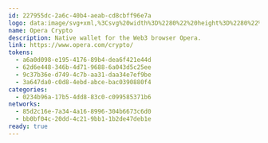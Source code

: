```yaml
---
id: 227955dc-2a6c-40b4-aeab-cd8cbff96e7a
logo: data:image/svg+xml,%3Csvg%20width%3D%2280%22%20height%3D%2280%22%20viewBox%3D%220%200%2080%2080%22%20fill%3D%22none%22%20xmlns%3D%22http%3A%2F%2Fwww.w3.org%2F2000%2Fsvg%22%3E%0A%3Cg%20opacity%3D%220.35%22%20filter%3D%22url(%23filter0_f_210_5245)%22%3E%0A%3Cpath%20d%3D%22M38.4837%2046.8647C36.2615%2044.3721%2034.8221%2040.6863%2034.7236%2036.5505V35.6506C34.8216%2031.5149%2036.2611%2027.8296%2038.4837%2025.3366C41.3666%2021.7777%2045.6537%2019.522%2050.4397%2019.522C53.3832%2019.522%2056.1383%2020.3765%2058.4947%2021.8623C54.9572%2018.8545%2050.2917%2017.019%2045.1752%2017.0014L45.1002%2017C33.9986%2017%2025%2025.5518%2025%2036.1011C25%2046.3439%2033.4861%2054.7032%2044.1427%2055.1784C44.4602%2055.1927%2044.7791%2055.2012%2045.1002%2055.2012C50.2462%2055.2012%2054.9392%2053.3624%2058.4953%2050.3405C56.1393%2051.8252%2053.3852%2052.6796%2050.4401%2052.6796C45.6537%2052.6796%2041.3671%2050.4231%2038.4837%2046.8647Z%22%20fill%3D%22url(%23paint0_linear_210_5245)%22%2F%3E%0A%3Cpath%20d%3D%22M38.4836%2025.3369C40.3277%2023.2681%2042.7107%2022.0204%2045.3136%2022.0204C51.1638%2022.0204%2055.9077%2028.3247%2055.9077%2036.101C55.9077%2043.8773%2051.1648%2050.1817%2045.3127%2050.1817C42.7107%2050.1817%2040.3277%2048.9338%2038.4841%2046.865C41.3676%2050.4239%2045.6542%2052.6795%2050.4408%2052.6795C53.3858%2052.6795%2056.1407%2051.8261%2058.4958%2050.3417C62.6104%2046.8442%2065.2004%2041.7601%2065.2004%2036.101C65.2004%2030.4429%2062.6104%2025.3602%2058.4973%2021.8626C56.1403%2020.3768%2053.3852%2019.522%2050.4402%2019.522C45.6536%2019.522%2041.3672%2021.7789%2038.4836%2025.3369Z%22%20fill%3D%22url(%23paint1_linear_210_5245)%22%2F%3E%0A%3C%2Fg%3E%0A%3Cpath%20d%3D%22M33.2205%2051.2929C30.9099%2048.7011%2029.4133%2044.8688%2029.3109%2040.5684V39.6328C29.4127%2035.3326%2030.9095%2031.5006%2033.2205%2028.9084C36.218%2025.208%2040.6758%2022.8626%2045.6521%2022.8626C48.7127%2022.8626%2051.5773%2023.751%2054.0276%2025.2959C50.3493%2022.1685%2045.4982%2020.26%2040.1782%2020.2417L40.1002%2020.2402C28.557%2020.2402%2019.2004%2029.1322%2019.2004%2040.1012C19.2004%2050.7514%2028.0241%2059.4432%2039.1046%2059.9374C39.4348%2059.9522%2039.7664%2059.961%2040.1002%2059.961C45.4509%2059.961%2050.3306%2058.0491%2054.0281%2054.9069C51.5784%2056.4507%2048.7147%2057.3391%2045.6526%2057.3391C40.6758%2057.3391%2036.2186%2054.9928%2033.2205%2051.2929Z%22%20fill%3D%22url(%23paint2_linear_210_5245)%22%2F%3E%0A%3Cpath%20d%3D%22M33.2204%2028.9088C35.1378%2026.7577%2037.6157%2025.4603%2040.3221%2025.4603C46.405%2025.4603%2051.3376%2032.0154%2051.3376%2040.1011C51.3376%2048.1867%2046.406%2054.7419%2040.3211%2054.7419C37.6157%2054.7419%2035.1378%2053.4444%2033.221%2051.2933C36.2191%2054.9937%2040.6762%2057.3391%2045.6532%2057.3391C48.7154%2057.3391%2051.5799%2056.4517%2054.0286%2054.9083C58.3069%2051.2716%2061%2045.9852%2061%2040.1011C61%2034.2179%2058.3069%2028.933%2054.0302%2025.2963C51.5794%2023.7514%2048.7148%2022.8625%2045.6526%2022.8625C40.6756%2022.8625%2036.2187%2025.2093%2033.2204%2028.9088Z%22%20fill%3D%22url(%23paint3_linear_210_5245)%22%2F%3E%0A%3Cdefs%3E%0A%3Cfilter%20id%3D%22filter0_f_210_5245%22%20x%3D%2212%22%20y%3D%224%22%20width%3D%2266.2004%22%20height%3D%2264.2012%22%20filterUnits%3D%22userSpaceOnUse%22%20color-interpolation-filters%3D%22sRGB%22%3E%0A%3CfeFlood%20flood-opacity%3D%220%22%20result%3D%22BackgroundImageFix%22%2F%3E%0A%3CfeBlend%20mode%3D%22normal%22%20in%3D%22SourceGraphic%22%20in2%3D%22BackgroundImageFix%22%20result%3D%22shape%22%2F%3E%0A%3CfeGaussianBlur%20stdDeviation%3D%226.5%22%20result%3D%22effect1_foregroundBlur_210_5245%22%2F%3E%0A%3C%2Ffilter%3E%0A%3ClinearGradient%20id%3D%22paint0_linear_210_5245%22%20x1%3D%2241.7482%22%20y1%3D%2217.6229%22%20x2%3D%2241.7482%22%20y2%3D%2254.6452%22%20gradientUnits%3D%22userSpaceOnUse%22%3E%0A%3Cstop%20offset%3D%220.3%22%20stop-color%3D%22%23FF1B2D%22%2F%3E%0A%3Cstop%20offset%3D%220.438%22%20stop-color%3D%22%23FA1A2C%22%2F%3E%0A%3Cstop%20offset%3D%220.594%22%20stop-color%3D%22%23ED1528%22%2F%3E%0A%3Cstop%20offset%3D%220.758%22%20stop-color%3D%22%23D60E21%22%2F%3E%0A%3Cstop%20offset%3D%220.927%22%20stop-color%3D%22%23B70519%22%2F%3E%0A%3Cstop%20offset%3D%221%22%20stop-color%3D%22%23A70014%22%2F%3E%0A%3C%2FlinearGradient%3E%0A%3ClinearGradient%20id%3D%22paint1_linear_210_5245%22%20x1%3D%2251.8412%22%20y1%3D%2219.8047%22%20x2%3D%2251.8412%22%20y2%3D%2252.5493%22%20gradientUnits%3D%22userSpaceOnUse%22%3E%0A%3Cstop%20stop-color%3D%22%239C0000%22%2F%3E%0A%3Cstop%20offset%3D%220.7%22%20stop-color%3D%22%23FF4B4B%22%2F%3E%0A%3C%2FlinearGradient%3E%0A%3ClinearGradient%20id%3D%22paint2_linear_210_5245%22%20x1%3D%2236.6148%22%20y1%3D%2220.8879%22%20x2%3D%2236.6148%22%20y2%3D%2259.3829%22%20gradientUnits%3D%22userSpaceOnUse%22%3E%0A%3Cstop%20offset%3D%220.3%22%20stop-color%3D%22%23FF1B2D%22%2F%3E%0A%3Cstop%20offset%3D%220.438%22%20stop-color%3D%22%23FA1A2C%22%2F%3E%0A%3Cstop%20offset%3D%220.594%22%20stop-color%3D%22%23ED1528%22%2F%3E%0A%3Cstop%20offset%3D%220.758%22%20stop-color%3D%22%23D60E21%22%2F%3E%0A%3Cstop%20offset%3D%220.927%22%20stop-color%3D%22%23B70519%22%2F%3E%0A%3Cstop%20offset%3D%221%22%20stop-color%3D%22%23A70014%22%2F%3E%0A%3C%2FlinearGradient%3E%0A%3ClinearGradient%20id%3D%22paint3_linear_210_5245%22%20x1%3D%2247.1094%22%20y1%3D%2223.1565%22%20x2%3D%2247.1094%22%20y2%3D%2257.2037%22%20gradientUnits%3D%22userSpaceOnUse%22%3E%0A%3Cstop%20stop-color%3D%22%239C0000%22%2F%3E%0A%3Cstop%20offset%3D%220.7%22%20stop-color%3D%22%23FF4B4B%22%2F%3E%0A%3C%2FlinearGradient%3E%0A%3C%2Fdefs%3E%0A%3C%2Fsvg%3E%0A
name: Opera Crypto
description: Native wallet for the Web3 browser Opera.
link: https://www.opera.com/crypto/
tokens:
  - a6a0d098-e195-4176-89b4-dea6f421e44d
  - 62d6e448-346b-4d71-9688-6a043d5c25ee
  - 9c37b36e-d749-4c7b-aa31-daa34e7ef9be
  - 3a647da0-c0d8-4ebd-abce-bac0390880f4
categories:
  - 0234b96a-17b5-4dd8-83c0-c099585371b6
networks:
  - 85d2c16e-7a34-4a16-8996-304b6673c6d0
  - bb0bf04c-20dd-4c21-9bb1-1b2de47deb1e
ready: true
---
```

